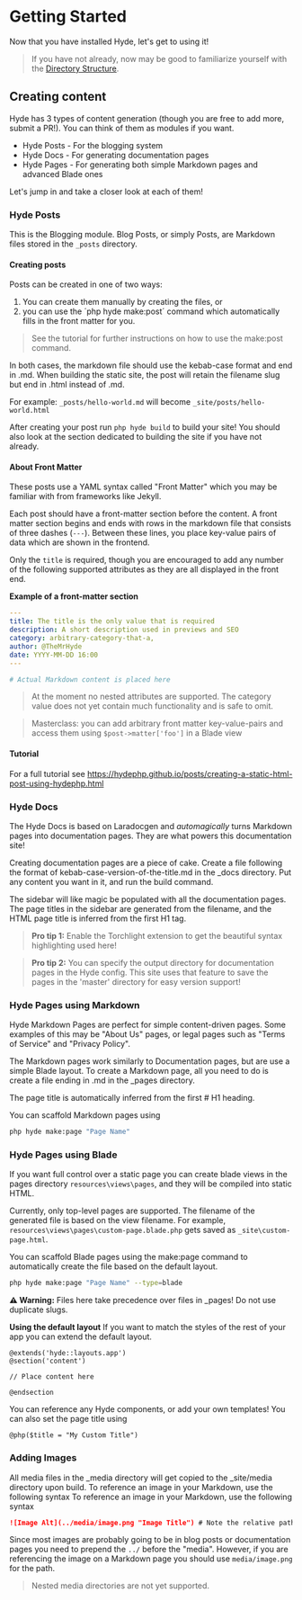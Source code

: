 # Getting Started
Now that you have installed Hyde, let's get to using it!

> If you have not already, now may be good to familiarize yourself with the [Directory Structure](directory-structure.html).

## Creating content

Hyde has 3 types of content generation (though you are free to add more, submit a PR!). You can think of them as modules if you want.

- Hyde Posts - For the blogging system
- Hyde Docs - For generating documentation pages
- Hyde Pages - For generating both simple Markdown pages and advanced Blade ones

Let's jump in and take a closer look at each of them!

### Hyde Posts
This is the Blogging module. Blog Posts, or simply Posts, are Markdown files stored in the `_posts` directory.

#### Creating posts
Posts can be created in one of two ways:
1. You can create them manually by creating the files, or
2. you can use the ´php hyde make:post´ command which automatically fills in the front matter for you.

> See the tutorial for further instructions on how to use the make:post command.

In both cases, the markdown file should use the kebab-case format and end in .md. When building the static site, the post will retain the filename slug but end in .html instead of .md.

For example:
`_posts/hello-world.md` will become `_site/posts/hello-world.html`

After creating your post run `php hyde build` to build your site! You should also look at the section dedicated to building the site if you have not already.

#### About Front Matter
These posts use a YAML syntax called "Front Matter" which you may be familiar with from frameworks like Jekyll.

Each post should have a front-matter section before the content. A front matter section begins and ends with rows in the markdown file that consists of three dashes (`---`). Between these lines, you place key-value pairs of data which are shown in the frontend.

Only the `title` is required, though you are encouraged to add any number of the following supported attributes as they are all displayed in the front end.

**Example of a front-matter section**
```yaml
---
title: The title is the only value that is required
description: A short description used in previews and SEO
category: arbitrary-category-that-a,
author: @TheMrHyde
date: YYYY-MM-DD 16:00
---

# Actual Markdown content is placed here
```

> At the moment no nested attributes are supported. The category value does not yet contain much functionality and is safe to omit.

> Masterclass: you can add arbitrary front matter key-value-pairs and access them using `$post->matter['foo']` in a Blade view

#### Tutorial

For a full tutorial see https://hydephp.github.io/posts/creating-a-static-html-post-using-hydephp.html

<!-- 
#### Deep-dive
> Deepdives take a closer look into how a feature works behind the scenes. While not required to know it can help to understand the "magic" behind Hyde. -->

### Hyde Docs 

The Hyde Docs is based on Laradocgen and _automagically_ turns Markdown pages into documentation pages. They are what powers this documentation site!

Creating documentation pages are a piece of cake. Create a file following the format of kebab-case-version-of-the-title.md in the _docs directory. Put any content you want in it, and run the build command.

The sidebar will like magic be populated with all the documentation pages. The page titles in the sidebar are generated from the filename, and the HTML page title is inferred from the first H1 tag.

> **Pro tip 1:** Enable the Torchlight extension to get the beautiful syntax highlighting used here!

> **Pro tip 2:** You can specify the output directory for documentation pages in the Hyde config. This site uses that feature to save the pages in the 'master' directory for easy version support! 

### Hyde Pages using Markdown

Hyde Markdown Pages are perfect for simple content-driven pages. Some examples of this may be "About Us" pages, or legal pages such as "Terms of Service" and "Privacy Policy".

The Markdown pages work similarly to Documentation pages, but are use a simple Blade layout.
To create a Markdown page, all you need to do is create a file ending in .md in the _pages directory. 

The page title is automatically inferred from the first # H1 heading.

You can scaffold Markdown pages using
```bash
php hyde make:page "Page Name"
```

### Hyde Pages using Blade

If you want full control over a static page you can create blade views in the pages directory `resources\views\pages`, and they will be compiled into static HTML.

Currently, only top-level pages are supported. The filename of the generated file is based on the view filename.
For example, `resources\views\pages\custom-page.blade.php` gets saved as `_site\custom-page.html`.

You can scaffold Blade pages using the make:page command to automatically create the file based on the default layout.
```bash
php hyde make:page "Page Name" --type=blade
```

**⚠ Warning:**
Files here take precedence over files in _pages! Do not use duplicate slugs.

**Using the default layout**
If you want to match the styles of the rest of your app you can extend the default layout.
```blade
@extends('hyde::layouts.app')
@section('content')

// Place content here

@endsection
```

You can reference any Hyde components, or add your own templates!
You can also set the page title using
```blade
@php($title = "My Custom Title")
```

### Adding Images

All media files in the _media directory will get copied to the _site/media directory upon build. To reference an image in your Markdown, use the following syntax
To reference an image in your Markdown, use the following syntax
```markdown
![Image Alt](../media/image.png "Image Title") # Note the relative path
```

Since most images are probably going to be in blog posts or documentation pages you need to prepend the `../` before the "media". However, if you are referencing the image on a Markdown page you should use `media/image.png` for the path.

> Nested media directories are not yet supported.